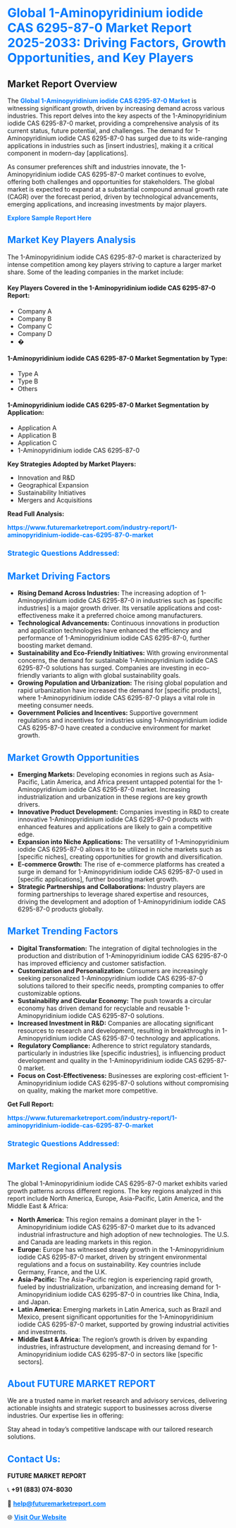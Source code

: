 <h1 style="color: #007BFF;">Global 1-Aminopyridinium iodide CAS 6295-87-0 Market Report 2025-2033: Driving Factors, Growth Opportunities, and Key Players</h1>

<section id="overview">
<h2>Market Report Overview</h2>
<p>The <a href="https://www.futuremarketreport.com/industry-report/1-aminopyridinium-iodide-cas-6295-87-0-market" style="color: #007BFF; text-decoration: none;"><strong>Global 1-Aminopyridinium iodide CAS 6295-87-0 Market</strong></a> is witnessing significant growth, driven by increasing demand across various industries. This report delves into the key aspects of the 1-Aminopyridinium iodide CAS 6295-87-0 market, providing a comprehensive analysis of its current status, future potential, and challenges. The demand for 1-Aminopyridinium iodide CAS 6295-87-0 has surged due to its wide-ranging applications in industries such as [insert industries], making it a critical component in modern-day [applications].</p>
<p>As consumer preferences shift and industries innovate, the 1-Aminopyridinium iodide CAS 6295-87-0 market continues to evolve, offering both challenges and opportunities for stakeholders. The global market is expected to expand at a substantial compound annual growth rate (CAGR) over the forecast period, driven by technological advancements, emerging applications, and increasing investments by major players.</p>
</section>

<section id="overview">
<p><a href="https://www.futuremarketreport.com/request-sample/reportId=111690" style="color: #007BFF; text-decoration: none;"><strong>Explore Sample Report Here</strong></a></p>
</section>

<section id="key-players">
<h2 style="color: #007BFF;">Market Key Players Analysis</h2>
<p>The 1-Aminopyridinium iodide CAS 6295-87-0 market is characterized by intense competition among key players striving to capture a larger market share. Some of the leading companies in the market include:</p>
<h4>Key Players Covered in the 1-Aminopyridinium iodide CAS 6295-87-0 Report:</h4>
<ul><li>Company A</li><li>Company B</li><li>Company C</li><li>Company D</li><li>�</li></ul>
<h4>1-Aminopyridinium iodide CAS 6295-87-0 Market Segmentation by Type:</h4>
<ul><li>Type A</li><li>Type B</li><li>Others</li></ul>

<h4>1-Aminopyridinium iodide CAS 6295-87-0 Market Segmentation by Application:</h4>
<ul><li>Application A</li><li>Application B</li><li>Application C</li><li>1-Aminopyridinium iodide CAS 6295-87-0</li></ul>
<p><strong>Key Strategies Adopted by Market Players:</strong></p>
<ul>
<li>Innovation and R&D</li>
<li>Geographical Expansion</li>
<li>Sustainability Initiatives</li>
<li>Mergers and Acquisitions</li>
</ul>
</section>

<section>
<p><strong>Read Full Analysis: </strong></p><a href="https://www.futuremarketreport.com/industry-report/1-aminopyridinium-iodide-cas-6295-87-0-market" style="color: #007BFF; text-decoration: none;"><strong>https://www.futuremarketreport.com/industry-report/1-aminopyridinium-iodide-cas-6295-87-0-market</strong></a>
<h3 style="color: #007BFF;">Strategic Questions Addressed:</h3>
</section>

<section id="driving-factors">
<h2 style="color: #007BFF;">Market Driving Factors</h2>
<ul>
<li><strong>Rising Demand Across Industries:</strong> The increasing adoption of 1-Aminopyridinium iodide CAS 6295-87-0 in industries such as [specific industries] is a major growth driver. Its versatile applications and cost-effectiveness make it a preferred choice among manufacturers.</li>
<li><strong>Technological Advancements:</strong> Continuous innovations in production and application technologies have enhanced the efficiency and performance of 1-Aminopyridinium iodide CAS 6295-87-0, further boosting market demand.</li>
<li><strong>Sustainability and Eco-Friendly Initiatives:</strong> With growing environmental concerns, the demand for sustainable 1-Aminopyridinium iodide CAS 6295-87-0 solutions has surged. Companies are investing in eco-friendly variants to align with global sustainability goals.</li>
<li><strong>Growing Population and Urbanization:</strong> The rising global population and rapid urbanization have increased the demand for [specific products], where 1-Aminopyridinium iodide CAS 6295-87-0 plays a vital role in meeting consumer needs.</li>
<li><strong>Government Policies and Incentives:</strong> Supportive government regulations and incentives for industries using 1-Aminopyridinium iodide CAS 6295-87-0 have created a conducive environment for market growth.</li>
</ul>
</section>

<section id="growth-opportunities">
<h2 style="color: #007BFF;">Market Growth Opportunities</h2>
<ul>
<li><strong>Emerging Markets:</strong> Developing economies in regions such as Asia-Pacific, Latin America, and Africa present untapped potential for the 1-Aminopyridinium iodide CAS 6295-87-0 market. Increasing industrialization and urbanization in these regions are key growth drivers.</li>
<li><strong>Innovative Product Development:</strong> Companies investing in R&D to create innovative 1-Aminopyridinium iodide CAS 6295-87-0 products with enhanced features and applications are likely to gain a competitive edge.</li>
<li><strong>Expansion into Niche Applications:</strong> The versatility of 1-Aminopyridinium iodide CAS 6295-87-0 allows it to be utilized in niche markets such as [specific niches], creating opportunities for growth and diversification.</li>
<li><strong>E-commerce Growth:</strong> The rise of e-commerce platforms has created a surge in demand for 1-Aminopyridinium iodide CAS 6295-87-0 used in [specific applications], further boosting market growth.</li>
<li><strong>Strategic Partnerships and Collaborations:</strong> Industry players are forming partnerships to leverage shared expertise and resources, driving the development and adoption of 1-Aminopyridinium iodide CAS 6295-87-0 products globally.</li>
</ul>
</section>

<section id="trending-factors">
<h2 style="color: #007BFF;">Market Trending Factors</h2>
<ul>
<li><strong>Digital Transformation:</strong> The integration of digital technologies in the production and distribution of 1-Aminopyridinium iodide CAS 6295-87-0 has improved efficiency and customer satisfaction.</li>
<li><strong>Customization and Personalization:</strong> Consumers are increasingly seeking personalized 1-Aminopyridinium iodide CAS 6295-87-0 solutions tailored to their specific needs, prompting companies to offer customizable options.</li>
<li><strong>Sustainability and Circular Economy:</strong> The push towards a circular economy has driven demand for recyclable and reusable 1-Aminopyridinium iodide CAS 6295-87-0 solutions.</li>
<li><strong>Increased Investment in R&D:</strong> Companies are allocating significant resources to research and development, resulting in breakthroughs in 1-Aminopyridinium iodide CAS 6295-87-0 technology and applications.</li>
<li><strong>Regulatory Compliance:</strong> Adherence to strict regulatory standards, particularly in industries like [specific industries], is influencing product development and quality in the 1-Aminopyridinium iodide CAS 6295-87-0 market.</li>
<li><strong>Focus on Cost-Effectiveness:</strong> Businesses are exploring cost-efficient 1-Aminopyridinium iodide CAS 6295-87-0 solutions without compromising on quality, making the market more competitive.</li>
</ul>
</section>

<section>
<p><strong>Get Full Report: </strong></p><a href="https://www.futuremarketreport.com/industry-report/1-aminopyridinium-iodide-cas-6295-87-0-market" style="color: #007BFF; text-decoration: none;"><strong>https://www.futuremarketreport.com/industry-report/1-aminopyridinium-iodide-cas-6295-87-0-market</strong></a>
<h3 style="color: #007BFF;">Strategic Questions Addressed:</h3>
</section>


<section id="regional-analysis">
<h2 style="color: #007BFF;">Market Regional Analysis</h2>
<p>The global 1-Aminopyridinium iodide CAS 6295-87-0 market exhibits varied growth patterns across different regions. The key regions analyzed in this report include North America, Europe, Asia-Pacific, Latin America, and the Middle East & Africa:</p>
<ul>
<li><strong>North America:</strong> This region remains a dominant player in the 1-Aminopyridinium iodide CAS 6295-87-0 market due to its advanced industrial infrastructure and high adoption of new technologies. The U.S. and Canada are leading markets in this region.</li>
<li><strong>Europe:</strong> Europe has witnessed steady growth in the 1-Aminopyridinium iodide CAS 6295-87-0 market, driven by stringent environmental regulations and a focus on sustainability. Key countries include Germany, France, and the U.K.</li>
<li><strong>Asia-Pacific:</strong> The Asia-Pacific region is experiencing rapid growth, fueled by industrialization, urbanization, and increasing demand for 1-Aminopyridinium iodide CAS 6295-87-0 in countries like China, India, and Japan.</li>
<li><strong>Latin America:</strong> Emerging markets in Latin America, such as Brazil and Mexico, present significant opportunities for the 1-Aminopyridinium iodide CAS 6295-87-0 market, supported by growing industrial activities and investments.</li>
<li><strong>Middle East & Africa:</strong> The region’s growth is driven by expanding industries, infrastructure development, and increasing demand for 1-Aminopyridinium iodide CAS 6295-87-0 in sectors like [specific sectors].</li>
</ul>
</section>

<footer>
<h2 style="color: #007BFF;">About FUTURE MARKET REPORT</h2>
<p>We are a trusted name in market research and advisory services, delivering actionable insights and strategic support to businesses across diverse industries. Our expertise lies in offering:</p>

<p>Stay ahead in today’s competitive landscape with our tailored research solutions.</p>

<h2 style="color: #007BFF;">Contact Us:</h2>
<p><strong>FUTURE MARKET REPORT</strong></p>
<p>📞 <strong>+91 (883) 074-8030</strong></p>
<p>📧 <strong><a href="mailto:help@futuremarketreport.com" style="color: #007BFF;">help@futuremarketreport.com</a></strong></p>
<p>🌐 <strong><a href="https://www.futuremarketreport.com/" style="color: #007BFF;">Visit Our Website</a></strong></p>
</footer>